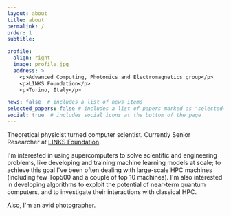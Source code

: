 ```yaml
---
layout: about
title: about
permalink: /
order: 1
subtitle: 

profile:
  align: right
  image: profile.jpg
  address: >
    <p>Advanced Computing, Photonics and Electromagnetics group</p>
    <p>LINKS Foundation</p>
    <p>Torino, Italy</p>

news: false  # includes a list of news items
selected_papers: false # includes a list of papers marked as "selected={true}"
social: true  # includes social icons at the bottom of the page
---
```

Theoretical physicist turned computer scientist. Currently Senior Researcher at [LINKS Foundation](https://linksfoundation.com/en/).

I'm interested in using supercomputers to solve scientific and engineering problems, like developing and training machine learning models at scale; to achieve this goal I've been often dealing with large-scale HPC machines (including few Top500 and a couple of top 10 machines). I'm also interested in developing algorithms to exploit the potential of near-term quantum computers, and to investigate their interactions with classical HPC.

Also, I'm an avid photographer.